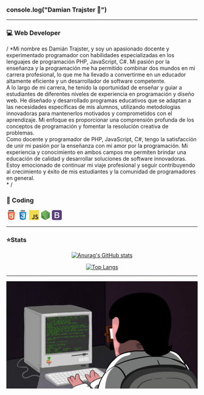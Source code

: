 

### console.log("Damian Trajster 👋") 








---
### 💻 Web Developer 
/ *Mi nombre es Damián Trajster, y soy un apasionado docente y experimentado programador con habilidades especializadas en los lenguajes de programación PHP, JavaScript, C#. Mi pasión por la enseñanza y la programación me ha permitido combinar dos mundos en mi carrera profesional, lo que me ha llevado a convertirme en un educador altamente eficiente y un desarrollador de software competente.<br>
A lo largo de mi carrera, he tenido la oportunidad de enseñar y guiar a estudiantes de diferentes niveles de experiencia en programación y diseño web. He diseñado y desarrollado programas educativos que se adaptan a las necesidades específicas de mis alumnos, utilizando metodologías innovadoras para mantenerlos motivados y comprometidos con el aprendizaje. Mi enfoque es proporcionar una comprensión profunda de los conceptos de programación y fomentar la resolución creativa de problemas.<br>
Como docente y programador de PHP, JavaScript, C#, tengo la satisfacción de unir mi pasión por la enseñanza con mi amor por la programación. Mi experiencia y conocimiento en ambos campos me permiten brindar una educación de calidad y desarrollar soluciones de software innovadoras. Estoy emocionado de continuar mi viaje profesional y seguir contribuyendo al crecimiento y éxito de mis estudiantes y la comunidad de programadores en general.<br> * /


### 🚀 Coding

<img width="26px" src="https://raw.githubusercontent.com/github/explore/80688e429a7d4ef2fca1e82350fe8e3517d3494d/topics/html/html.png"> <img width="26px" src="https://raw.githubusercontent.com/github/explore/80688e429a7d4ef2fca1e82350fe8e3517d3494d/topics/css/css.png"> <img width="26px" src="https://raw.githubusercontent.com/github/explore/80688e429a7d4ef2fca1e82350fe8e3517d3494d/topics/javascript/javascript.png"> <img width="26px" src="https://raw.githubusercontent.com/github/explore/80688e429a7d4ef2fca1e82350fe8e3517d3494d/topics/nodejs/nodejs.png"> <img width="26px" src="https://raw.githubusercontent.com/github/explore/80688e429a7d4ef2fca1e82350fe8e3517d3494d/topics/bootstrap/bootstrap.png"> 



---


 ### ⭐Stats  

[<p align="center"> ![Anurag's GitHub stats](https://github-readme-stats.vercel.app/api?username=DamianTrajster&show_icons=true&theme=dark)](https://github.com/DamianTrajster/github-readme-stats)

<!-- Lenguajes usados -->
[<p align="center">![Top Langs](https://github-readme-stats.vercel.app/api/top-langs/?username=DamianTrajster&layout=compact&theme=dark)](https://github.com/DamianTrajster/github-readme-stats)

---
<img width="auto" src="gifprogramer.gif">






